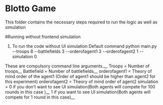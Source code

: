 # Blotto Game
This folder contains the necessary steps required to run the logic as well as simulation

#Running without frontend simulation

1. To run the code without UI simulation
   Default command
   python main.py --troops 8 --battlefields 3 --orderofagent1 3 --orderofagent2 1  --simulation 0

These are compulsory command line arguments.__
Troops = Number of troops__
Battlefield = Number of battlefields__
orderofagent1 = Theory of mind order of the agent1  (Order of agent1 should be higher than agent2 for this experiment)
orderofagent2 = Theory of mind order of agent2
simulation = 0 if you don't want to see UI simulation(Both agents will compete for 100 rounds in this case )__
             1 if you want to see UI simulation(Both agents will compete for 1 round in this case)__



